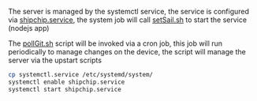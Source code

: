 The server is managed by the systemctl service, the service is configured via [shipchip.service](shipchip.service), the system job will call [setSail.sh](setSail.sh) to start the 
service (nodejs app)

The [pollGit.sh](pollGit.sh) script will be invoked via a cron job, this job will run periodically to manage changes on the device, the script will manage the server via the 
upstart scripts

```bash
cp systemctl.service /etc/systemd/system/
systemctl enable shipchip.service
systemctl start shipchip.service
```